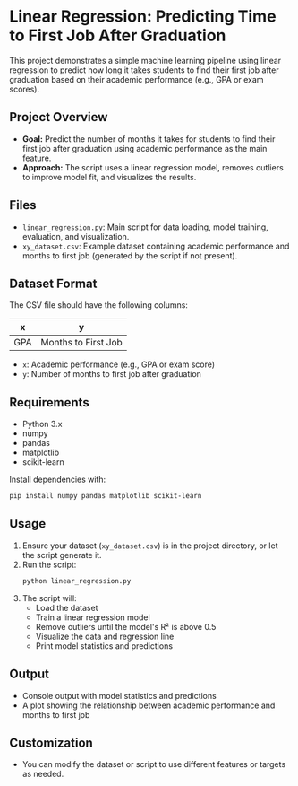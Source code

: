# Linear Regression: Predicting Time to First Job After Graduation

This project demonstrates a simple machine learning pipeline using linear regression to predict how long it takes students to find their first job after graduation based on their academic performance (e.g., GPA or exam scores).

## Project Overview
- **Goal:** Predict the number of months it takes for students to find their first job after graduation using academic performance as the main feature.
- **Approach:** The script uses a linear regression model, removes outliers to improve model fit, and visualizes the results.

## Files
- `linear_regression.py`: Main script for data loading, model training, evaluation, and visualization.
- `xy_dataset.csv`: Example dataset containing academic performance and months to first job (generated by the script if not present).

## Dataset Format
The CSV file should have the following columns:

| x   | y   |
|-----|-----|
| GPA | Months to First Job |

- `x`: Academic performance (e.g., GPA or exam score)
- `y`: Number of months to first job after graduation

## Requirements
- Python 3.x
- numpy
- pandas
- matplotlib
- scikit-learn

Install dependencies with:
```bash
pip install numpy pandas matplotlib scikit-learn
```

## Usage
1. Ensure your dataset (`xy_dataset.csv`) is in the project directory, or let the script generate it.
2. Run the script:
   ```bash
   python linear_regression.py
   ```
3. The script will:
   - Load the dataset
   - Train a linear regression model
   - Remove outliers until the model's R² is above 0.5
   - Visualize the data and regression line
   - Print model statistics and predictions

## Output
- Console output with model statistics and predictions
- A plot showing the relationship between academic performance and months to first job

## Customization
- You can modify the dataset or script to use different features or targets as needed.

